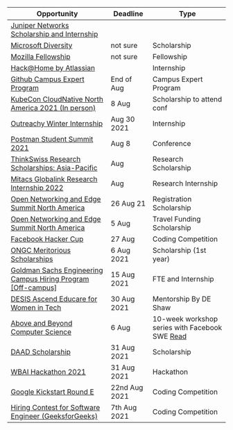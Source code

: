 Opportunity|Deadline|Type
----|-----|-----
[Juniper Networks Scholarship and Internship](https://www.iie.org/Programs/WeTech/STEM-Scholarships-for-Women/Juniper-Networks-Scholarship-and-Internship/India) |  | 
[Microsoft Diversity](https://careers.microsoft.com/students/us/en/usscholarshipprogram) | not sure | Scholarship
[Mozilla Fellowship](https://blog.mozilla.org/blog/2019/03/12/apply-for-a-mozilla-fellowship/) | not sure | Fellowship
[Hack@Home by Atlassian](https://www.linkedin.com/pulse/all-atlassian-hackhome-coding-challenge-lakshmi-k-p/) |  | Internship
[Github Campus Expert Program](https://apply.githubcampus.expert/) | End of Aug | Campus Expert Program
[KubeCon CloudNative North America 2021 (In person)](https://events.linuxfoundation.org/kubecon-cloudnativecon-north-america/attend/scholarships/) | 8 Aug | Scholarship to attend conf
[Outreachy Winter Internship](https://www.outreachy.org/apply/eligibility/) | Aug 30 2021| Internship
[Postman Student Summit 2021](https://www.eventbrite.com/e/postman-student-summit-2021-tickets-161638299505) | Aug 8 | Conference
[ThinkSwiss Research Scholarships: Asia-Pacific](https://swissnex.org/india/thinkswiss/) | Aug  | Research Scholarship
[Mitacs Globalink Research Internship 2022](https://www.mitacs.ca/en/programs/globalink/globalink-research-internship) | Aug  | Research Internship
[Open Networking and Edge Summit North America](https://events.linuxfoundation.org/open-networking-edge-summit-north-america/attend/scholarships/) | 26 Aug 21 | Registration Scholarship
[Open Networking and Edge Summit North America](https://events.linuxfoundation.org/open-networking-edge-summit-north-america/attend/scholarships/) | 5 Aug  | Travel Funding Scholarship
[Facebook Hacker Cup](https://www.facebook.com/codingcompetitions/hacker-cup) | 27 Aug  | Coding Competition
[ONGC Meritorious Scholarships](https://ongcscholar.org/) | 6 Aug 2021 | Scholarship (1st year)
[Goldman Sachs Engineering Campus Hiring Program [Off-campus]](https://www.goldmansachs.com/careers/students/programs/india/engineers-campus-hiring-program.html) | 15 Aug 2021 | FTE and Internship
[DESIS Ascend Educare for Women in Tech](https://www.deshaw.com/forms/OERCQTZFNjEtQUIyQi00ODkwLTlBODktMkU2MDQ1NzQwRUE4) | 30 Aug 2021 | Mentorship By DE Shaw
[Above and Beyond Computer Science](https://www.surveymonkey.com/r/ABCS2021?sf247725529=1) | 6 Aug |  10-week workshop series with Facebook SWE [Read](https://noooorfatima.medium.com/my-facebook-abcs-program-experience-1d6a9f8e47bc)
[DAAD Scholarship](https://dare2compete.com/scholarship/daad-scholarship-university-of-bonn-germany-188554?lb=nciUx5O) | 31 Aug 2021 | Scholarship
[WBAI Hackathon 2021](https://dare2compete.com/o/wbai-hackathon-2021-whole-brain-architecture-initiative-wbai-164493?lb=21070516) | 31 Aug 2021 | Hackathon
[Google Kickstart Round E](https://codingcompetitions.withgoogle.com/kickstart/about) | 22nd Aug 2021 | Coding Competition
[Hiring Contest for Software Engineer (GeeksforGeeks)](https://practice.geeksforgeeks.org/contest/gfg-hiring-software-engineer) | 7th Aug 2021 | Coding Competition
